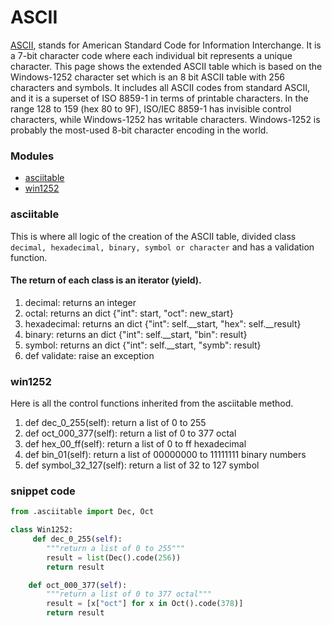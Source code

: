 # ASCII


[ASCII](https://www.ascii-code.com/), stands for American Standard Code for Information Interchange. It is a 7-bit character code where each individual bit represents a unique character. This page shows the extended ASCII table which is based on the Windows-1252 character set which is an 8 bit ASCII table with 256 characters and symbols. It includes all ASCII codes from standard ASCII, and it is a superset of ISO 8859-1 in terms of printable characters. In the range 128 to 159 (hex 80 to 9F), ISO/IEC 8859-1 has invisible control characters, while Windows-1252 has writable characters. Windows-1252 is probably the most-used 8-bit character encoding in the world.

### Modules
- [asciitable](#asciitable)
- [win1252](#win1252)

### asciitable
This is where all logic of the creation of the ASCII table, divided class `decimal, hexadecimal, binary, symbol or character` and has a validation function.

#### The return of each class is an iterator (yield).
1. decimal: returns an integer
2. octal: returns an dict {"int": start, "oct": new_start}
3. hexadecimal: returns an dict {"int": self.__start, "hex": self.__result}
4. binary: returns an dict {"int": self.__start, "bin": result}
2. symbol: returns an dict {"int": self.__start, "symb": result}
2. def validate: raise an exception

### win1252
Here is all the control functions inherited from the asciitable method.

1. def dec_0_255(self): return a list of 0 to 255
2. def oct_000_377(self): return a list of 0 to 377 octal
3. def hex_00_ff(self): return a list of 0 to ff hexadecimal
4. def bin_01(self): return a list of 00000000 to 11111111 binary numbers
5. def symbol_32_127(self): return a list of 32 to 127 symbol

### snippet code

```python
from .asciitable import Dec, Oct

class Win1252:
     def dec_0_255(self):
        """return a list of 0 to 255"""
        result = list(Dec().code(256))
        return result

    def oct_000_377(self):
        """return a list of 0 to 377 octal"""
        result = [x["oct"] for x in Oct().code(378)]
        return result

```

